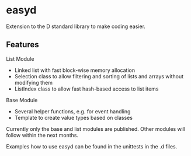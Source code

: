 # easyd

Extension to the D standard library to make coding easier.

## Features

List Module

- Linked list with fast block-wise memory allocation
- Selection class to allow filtering and sorting of lists and arrays without modifying them
- ListIndex class to allow fast hash-based access to list items

Base Module

- Several helper functions, e.g. for event handling
- Template to create value types based on classes

Currently only the base and list modules are published. Other modules will follow within the next months.

Examples how to use easyd can be found in the unittests in the .d files.

